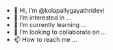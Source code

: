 - 👋 Hi, I’m @kolapallygayathridevi
- 👀 I’m interested in ...
- 🌱 I’m currently learning ...
- 💞️ I’m looking to collaborate on ...
- 📫 How to reach me ...

<!---
kolapallygayathridevi/kolapallygayathridevi is a ✨ special ✨ repository because its `README.md` (this file) appears on your GitHub profile.
You can click the Preview link to take a look at your changes.
--->
